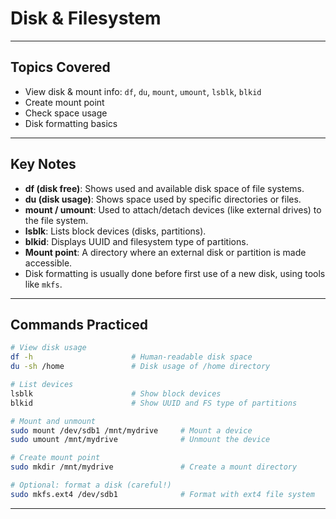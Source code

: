 #  Disk & Filesystem

---

##  Topics Covered

- View disk & mount info: `df`, `du`, `mount`, `umount`, `lsblk`, `blkid`
- Create mount point
- Check space usage
- Disk formatting basics

---

##  Key Notes

- **df (disk free)**: Shows used and available disk space of file systems.
- **du (disk usage)**: Shows space used by specific directories or files.
- **mount / umount**: Used to attach/detach devices (like external drives) to the file system.
- **lsblk**: Lists block devices (disks, partitions).
- **blkid**: Displays UUID and filesystem type of partitions.
- **Mount point**: A directory where an external disk or partition is made accessible.
- Disk formatting is usually done before first use of a new disk, using tools like `mkfs`.

---

##  Commands Practiced

```bash
# View disk usage
df -h                      # Human-readable disk space
du -sh /home               # Disk usage of /home directory

# List devices
lsblk                      # Show block devices
blkid                      # Show UUID and FS type of partitions

# Mount and unmount
sudo mount /dev/sdb1 /mnt/mydrive     # Mount a device
sudo umount /mnt/mydrive              # Unmount the device

# Create mount point
sudo mkdir /mnt/mydrive               # Create a mount directory

# Optional: format a disk (careful!)
sudo mkfs.ext4 /dev/sdb1              # Format with ext4 file system
```

___
